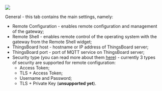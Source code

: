 ![](https://img.tbqa.cloud/gateway/dashboard/gateway-dashboard-general-conf.png)

General - this tab contains the main settings, namely:
- Remote Configuration - enables remote configuration and management of the gateway;
- Remote Shell - enables remote control of the operating system with the gateway from the Remote Shell widget;
- ThingsBoard host - hostname or IP address of ThingsBoard server;
- ThingsBoard port - port of MQTT service on ThingsBoard server;
- Security type (you can read more about them [here](/docs/iot-gateway/configuration/#subsection-security)) - currently 3 types of security are supported for remote configuration:
  - Access Token;
  - TLS + Access Token;
  - Username and Password;
  - TLS + Private Key (**unsupported yet**).
